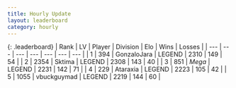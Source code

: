 ```yaml
---
title: Hourly Update
layout: leaderboard
category: hourly
---
```


{: .leaderboard}
| Rank | LV | Player | Division | Elo | Wins | Losses |
| --- | --- | --- | --- | --- | --- | --- |
| <span data-change="0">1</span> | 394 | <span title="ID: 650626">GonzaloJara</span> | LEGEND | <span data-change="0">2310</span> | <span data-change="0">149</span> | <span data-change="0">54</span> |
| <span data-change="0">2</span> | 2354 | <span title="ID: 353063">Sktima</span> | LEGEND | <span data-change="0">2308</span> | <span data-change="0">143</span> | <span data-change="0">40</span> |
| <span data-change="0">3</span> | 851 | <span title="ID: 651782">_Mega_</span> | LEGEND | <span data-change="0">2231</span> | <span data-change="0">142</span> | <span data-change="0">71</span> |
| <span data-change="0">4</span> | 229 | <span title="ID: 745153">Ataraxia</span> | LEGEND | <span data-change="0">2223</span> | <span data-change="0">105</span> | <span data-change="0">42</span> |
| <span data-change="0">5</span> | 1055 | <span title="ID: 418052">vbuckguymad</span> | LEGEND | <span data-change="0">2219</span> | <span data-change="0">144</span> | <span data-change="0">60</span> |